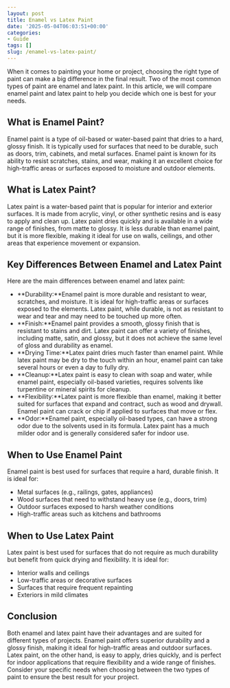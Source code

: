 ```yaml
---
layout: post
title: Enamel vs Latex Paint
date: '2025-05-04T06:03:51+00:00'
categories:
- Guide
tags: []
slug: /enamel-vs-latex-paint/
---
```


When it comes to painting your home or project, choosing the right type of paint can make a big difference in the final result. Two of the most common types of paint are enamel and latex paint. In this article, we will compare enamel paint and latex paint to help you decide which one is best for your needs.
## What is Enamel Paint?
Enamel paint is a type of oil-based or water-based paint that dries to a hard, glossy finish. It is typically used for surfaces that need to be durable, such as doors, trim, cabinets, and metal surfaces. Enamel paint is known for its ability to resist scratches, stains, and wear, making it an excellent choice for high-traffic areas or surfaces exposed to moisture and outdoor elements.
## What is Latex Paint?
Latex paint is a water-based paint that is popular for interior and exterior surfaces. It is made from acrylic, vinyl, or other synthetic resins and is easy to apply and clean up. Latex paint dries quickly and is available in a wide range of finishes, from matte to glossy. It is less durable than enamel paint, but it is more flexible, making it ideal for use on walls, ceilings, and other areas that experience movement or expansion.
## Key Differences Between Enamel and Latex Paint
Here are the main differences between enamel and latex paint:
- **Durability:**Enamel paint is more durable and resistant to wear, scratches, and moisture. It is ideal for high-traffic areas or surfaces exposed to the elements. Latex paint, while durable, is not as resistant to wear and tear and may need to be touched up more often.
- **Finish:**Enamel paint provides a smooth, glossy finish that is resistant to stains and dirt. Latex paint can offer a variety of finishes, including matte, satin, and glossy, but it does not achieve the same level of gloss and durability as enamel.
- **Drying Time:**Latex paint dries much faster than enamel paint. While latex paint may be dry to the touch within an hour, enamel paint can take several hours or even a day to fully dry.
- **Cleanup:**Latex paint is easy to clean with soap and water, while enamel paint, especially oil-based varieties, requires solvents like turpentine or mineral spirits for cleanup.
- **Flexibility:**Latex paint is more flexible than enamel, making it better suited for surfaces that expand and contract, such as wood and drywall. Enamel paint can crack or chip if applied to surfaces that move or flex.
- **Odor:**Enamel paint, especially oil-based types, can have a strong odor due to the solvents used in its formula. Latex paint has a much milder odor and is generally considered safer for indoor use.
## When to Use Enamel Paint
Enamel paint is best used for surfaces that require a hard, durable finish. It is ideal for:
- Metal surfaces (e.g., railings, gates, appliances)
- Wood surfaces that need to withstand heavy use (e.g., doors, trim)
- Outdoor surfaces exposed to harsh weather conditions
- High-traffic areas such as kitchens and bathrooms
## When to Use Latex Paint
Latex paint is best used for surfaces that do not require as much durability but benefit from quick drying and flexibility. It is ideal for:
- Interior walls and ceilings
- Low-traffic areas or decorative surfaces
- Surfaces that require frequent repainting
- Exteriors in mild climates
## Conclusion
Both enamel and latex paint have their advantages and are suited for different types of projects. Enamel paint offers superior durability and a glossy finish, making it ideal for high-traffic areas and outdoor surfaces. Latex paint, on the other hand, is easy to apply, dries quickly, and is perfect for indoor applications that require flexibility and a wide range of finishes. Consider your specific needs when choosing between the two types of paint to ensure the best result for your project.

